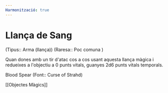 ```yaml
---
Harmonització: true
---
```

# Llança de Sang

(Tipus:: Arma (llança)) (Raresa:: Poc comuna )

Quan dones amb un tir d'atac cos a cos usant aquesta llança màgica i redueixes a l'objectiu a 0 punts vitals, guanyes 2d6 punts vitals temporals.

Blood Spear (Font:: Curse of Strahd)

[[Objectes Màgics]]